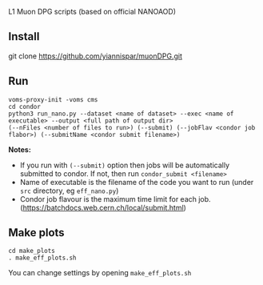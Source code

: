 L1 Muon DPG scripts (based on official NANOAOD)  

Install  
-------  
git clone https://github.com/yiannispar/muonDPG.git  

Run  
---  
```  
voms-proxy-init -voms cms  
cd condor  
python3 run_nano.py --dataset <name of dataset> --exec <name of executable> --output <full path of output dir>  
(--nFiles <number of files to run>) (--submit) (--jobFlav <condor job flabor>) (--submitName <condor submit filename>)  
```  
**Notes:**  
- If you run with ```(--submit)``` option then jobs will be automatically submitted to condor. If not, then run ```condor_submit <filename>```  
- Name of executable is the filename of the code you want to run (under ```src``` directory, eg ```eff_nano.py```)  
- Condor job flavour is the maximum time limit for each job. (https://batchdocs.web.cern.ch/local/submit.html)  

Make plots  
----------  
```  
cd make_plots  
. make_eff_plots.sh  
```  
You can change settings by opening ```make_eff_plots.sh```   